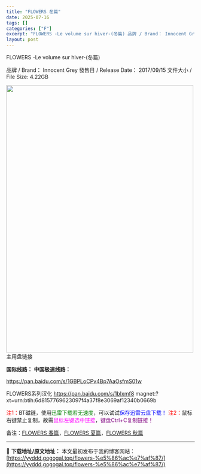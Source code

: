 ```yaml
---
title: "FLOWERS 冬篇"
date: 2025-07-16
tags: []
categories: ["F"]
excerpt: "FLOWERS -Le volume sur hiver-(冬篇) 品牌 / Brand： Innocent Grey 發售日 / Release Date： 2017/09/15 文件大小 / File Size: 4.22GB 主用盘链接 国际线路： 中国极速线路： https://pan.ba&hellip;"
layout: post
---
```


FLOWERS -Le volume sur hiver-(冬篇)

品牌 / Brand： Innocent Grey
發售日 / Release Date： 2017/09/15
文件大小 / File Size: 4.22GB

<img class="alignnone size-full wp-image-2746" src="https://yyddd.gogogal.top/wp-content/uploads/2025/07/gc956787.webp" alt="" width="500" height="715" />
<div class="panel panel-primary">
<div class="panel-heading">主用盘链接</div>
<div class="panel-body">

<b>国际线路：</b>
<b>中国极速线路：</b>
<!--wechatfans start-->

https://pan.baidu.com/s/1GBPLoCPv4Bp7AaOsfmS01w

FLOWERS系列汉化
https://pan.baidu.com/s/1bIxmf8
magnet:?xt=urn:btih:6d8157769623097f4a37f8e3069af12340b0669b

<!--wechatfans end-->
<span style="color: #ff0000;">注1：</span>BT磁链，使用<span style="color: #008000;">迅雷下载若无速度</span>，可以试试<span style="color: #0000ff;">保存迅雷云盘下载！</span>
<span style="color: #ff0000;">注2：</span>鼠标右键禁止复制，故需<span style="color: #ff00ff;">鼠标左键选中链接</span>，<span style="color: #800080;">键盘Ctrl+C复制链接！</span>

备注：<a href="https://yyddd.gogogal.top/flowers-%e6%98%a5%e7%af%87/" target="_blank" rel="noopener">FLOWERS 春篇</a>，<a href="https://yyddd.gogogal.top/flowers-%e5%a4%8f%e7%af%87/" target="_blank" rel="noopener">FLOWERS 夏篇</a>，<a href="https://yyddd.gogogal.top/flowers-%e7%a7%8b%e7%af%87/" target="_blank" rel="noopener">FLOWERS 秋篇</a>

</div>
</div>

---
📖 **下载地址/原文地址：** 本文最初发布于我的博客网站：[https://yyddd.gogogal.top/flowers-%e5%86%ac%e7%af%87/](https://yyddd.gogogal.top/flowers-%e5%86%ac%e7%af%87/)
